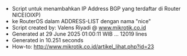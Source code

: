 - Script untuk menambahkan IP Address BGP yang terdaftar di Router NICE(OIXP)
- ke RouterOS dalam ADDRESS-LIST dengan nama "nice"
- Script created by: Valens Riyadi @ www.mikrotik.co.id
- Generated at 29 June 2025 01:00:11 WIB ... 12019 lines
- Generated in 10.251 seconds
- How-to: http://www.mikrotik.co.id/artikel_lihat.php?id=23
